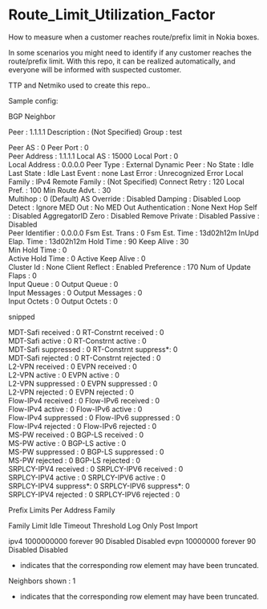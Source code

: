 # Route_Limit_Utilization_Factor
How to measure when a customer reaches route/prefix limit in Nokia boxes.

In some scenarios you might need to identify if any customer reaches the route/prefix limit. With this repo, it can be realized automatically, and everyone will be informed with suspected customer. 

TTP and Netmiko used to create this repo..

Sample config: 

BGP Neighbor


Peer                 : 1.1.1.1
Description          : (Not Specified)
Group                : test

Peer AS              : 0                Peer Port            : 0    
Peer Address         : 1.1.1.1
Local AS             : 15000            Local Port           : 0    
Local Address        : 0.0.0.0
Peer Type            : External         Dynamic Peer         : No
State                : Idle             Last State           : Idle
Last Event           : none
Last Error           : Unrecognized Error
Local Family         : IPv4
Remote Family        : (Not Specified)
Connect Retry        : 120              Local Pref.          : 100
Min Route Advt.      : 30               
Multihop             : 0 (Default)      AS Override          : Disabled
Damping              : Disabled         Loop Detect          : Ignore
MED Out              : No MED Out       Authentication       : None
Next Hop Self        : Disabled         AggregatorID Zero    : Disabled
Remove Private       : Disabled
Passive              : Disabled         
Peer Identifier      : 0.0.0.0          Fsm Est. Trans       : 0
Fsm Est. Time        : 13d02h12m        InUpd Elap. Time     : 13d02h12m
Hold Time            : 90               Keep Alive           : 30   
Min Hold Time        : 0                
Active Hold Time     : 0                Active Keep Alive    : 0    
Cluster Id           : None             Client Reflect       : Enabled
Preference           : 170              Num of Update Flaps  : 0    
Input Queue          : 0                Output Queue         : 0    
Input Messages       : 0                Output Messages      : 0    
Input Octets         : 0                Output Octets        : 0

snipped

MDT-Safi received    : 0                RT-Constrnt received : 0    
MDT-Safi active      : 0                RT-Constrnt active   : 0    
MDT-Safi suppressed  : 0                RT-Constrnt suppress*: 0    
MDT-Safi rejected    : 0                RT-Constrnt rejected : 0    
L2-VPN received      : 0                EVPN received        : 0    
L2-VPN active        : 0                EVPN active          : 0    
L2-VPN suppressed    : 0                EVPN suppressed      : 0    
L2-VPN rejected      : 0                EVPN rejected        : 0    
Flow-IPv4 received   : 0                Flow-IPv6 received   : 0    
Flow-IPv4 active     : 0                Flow-IPv6 active     : 0    
Flow-IPv4 suppressed : 0                Flow-IPv6 suppressed : 0    
Flow-IPv4 rejected   : 0                Flow-IPv6 rejected   : 0    
MS-PW received       : 0                BGP-LS received      : 0    
MS-PW active         : 0                BGP-LS active        : 0    
MS-PW suppressed     : 0                BGP-LS suppressed    : 0    
MS-PW rejected       : 0                BGP-LS rejected      : 0    
SRPLCY-IPV4 received : 0                SRPLCY-IPV6 received : 0    
SRPLCY-IPV4 active   : 0                SRPLCY-IPV6 active   : 0    
SRPLCY-IPV4 suppress*: 0                SRPLCY-IPV6 suppress*: 0    
SRPLCY-IPV4 rejected : 0                SRPLCY-IPV6 rejected : 0    


Prefix Limits Per Address Family

Family         Limit          Idle Timeout   Threshold Log Only  Post Import

ipv4           1000000000     forever        90        Disabled  Disabled
evpn           10000000       forever        90        Disabled  Disabled

* indicates that the corresponding row element may have been truncated.

Neighbors shown : 1

* indicates that the corresponding row element may have been truncated.

